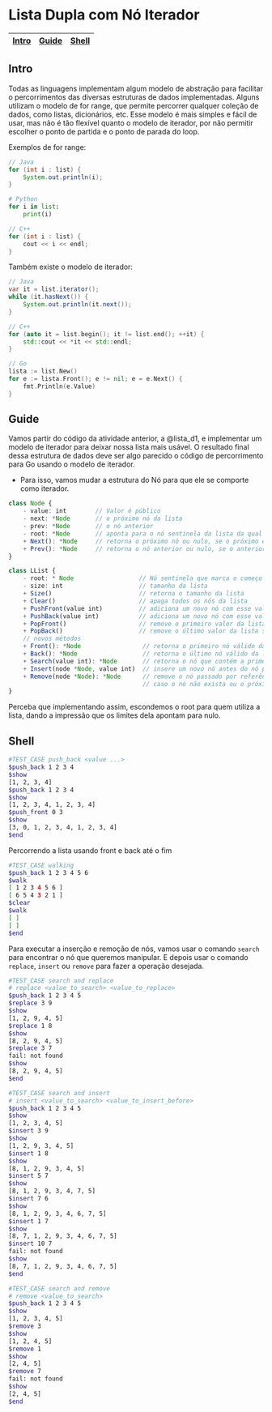 # Lista Dupla com Nó Iterador

<!-- toch -->
[Intro](#intro) | [Guide](#guide) | [Shell](#shell)
-- | -- | --
<!-- toch -->

## Intro

Todas as linguagens implementam algum modelo de abstração para facilitar o percorrimentos das diversas estruturas de dados implementadas. Alguns utilizam o modelo de for range, que permite percorrer qualquer coleção de dados, como listas, dicionários, etc. Esse modelo é mais simples e fácil de usar, mas não é tão flexível quanto o modelo de iterador, por não permitir escolher o ponto de partida e o ponto de parada do loop.

Exemplos de for range:

```java
// Java
for (int i : list) {
    System.out.println(i);
}
```

```python
# Python
for i in list:
    print(i)
```

```c++
// C++
for (int i : list) {
    cout << i << endl;
}
```

Também existe o modelo de iterador:

```java
// Java
var it = list.iterator();
while (it.hasNext()) {
    System.out.println(it.next());
}
```

```c++
// C++
for (auto it = list.begin(); it != list.end(); ++it) {
    std::cout << *it << std::endl;
}
```

```go
// Go
lista := list.New()
for e := lista.Front(); e != nil; e = e.Next() {
    fmt.Println(e.Value)
}
```

## Guide

Vamos partir do código da atividade anterior, a @lista_d1, e implementar um modelo de iterador para deixar nossa lista mais usável. O resultado final dessa estrutura de dados deve ser algo parecido o código de percorrimento para Go usando o modelo de iterador.

- Para isso, vamos mudar a estrutura do Nó para que ele se comporte como iterador.

```ts
class Node {
    - value: int        // Valor é público
    - next: *Node       // o próximo nó da lista
    - prev: *Node       // o nó anterior
    - root: *Node       // aponta para o nó sentinela da lista da qual ele faz parte
    + Next(): *Node     // retorna o próximo nó ou nulo, se o próximo é o root
    + Prev(): *Node     // retorna o nó anterior ou nulo, se o anterior é o root
}    

class LList {
    - root: * Node                  // Nó sentinela que marca o começo e o fim da lista
    - size: int                     // tamanho da lista
    + Size()                        // retorna o tamanho da lista
    + Clear()                       // apaga todos os nós da lista
    + PushFront(value int)          // adiciona um novo nó com esse valor no início da lista
    + PushBack(value int)           // adiciona um novo nó com esse valor no fim da lista
    + PopFront()                    // remove o primeiro valor da lista se existir
    + PopBack()                     // remove o último valor da lista se existir
    // novos métodos
    + Front(): *Node                 // retorna o primeiro nó válido da lista ou nulo
    + Back(): *Node                  // retorna o último nó válido da lista ou nulo
    + Search(value int): *Node       // retorna o nó que contém a primeira ocorrência desse valor ou nulo
    + Insert(node *Node, value int)  // insere um novo nó antes do nó passado por referência
    + Remove(node *Node): *Node      // remove o nó passado por referência retornando o nó que ficou no lugar dele ou nulo
                                     // caso o nó não exista ou o próximo seja o último
}
```

Perceba que implementando assim, escondemos o root para quem utiliza a lista, dando a impressão que os limites dela apontam para nulo.

## Shell

```bash
#TEST_CASE push_back <value ...>
$push_back 1 2 3 4
$show
[1, 2, 3, 4]
$push_back 1 2 3 4
$show
[1, 2, 3, 4, 1, 2, 3, 4]
$push_front 0 3
$show
[3, 0, 1, 2, 3, 4, 1, 2, 3, 4]
$end
```

Percorrendo a lista usando front e back até o fim

```bash
#TEST_CASE walking
$push_back 1 2 3 4 5 6
$walk
[ 1 2 3 4 5 6 ]
[ 6 5 4 3 2 1 ]
$clear
$walk
[ ]
[ ]
$end
```

Para executar a inserção e remoção de nós, vamos usar o comando `search` para encontrar o nó que queremos manipular.
E depois usar o comando `replace`, `insert` ou `remove` para fazer a operação desejada.

```bash
#TEST_CASE search and replace
# replace <value_to_search> <value_to_replace>
$push_back 1 2 3 4 5
$replace 3 9
$show
[1, 2, 9, 4, 5]
$replace 1 8
$show
[8, 2, 9, 4, 5]
$replace 3 7
fail: not found
$show
[8, 2, 9, 4, 5]
$end
```

```bash
#TEST_CASE search and insert
# insert <value_to_search> <value_to_insert_before>
$push_back 1 2 3 4 5
$show
[1, 2, 3, 4, 5]
$insert 3 9
$show
[1, 2, 9, 3, 4, 5]
$insert 1 8
$show
[8, 1, 2, 9, 3, 4, 5]
$insert 5 7
$show
[8, 1, 2, 9, 3, 4, 7, 5]
$insert 7 6
$show
[8, 1, 2, 9, 3, 4, 6, 7, 5]
$insert 1 7
$show
[8, 7, 1, 2, 9, 3, 4, 6, 7, 5]
$insert 10 7
fail: not found
$show
[8, 7, 1, 2, 9, 3, 4, 6, 7, 5]
$end
```

```bash
#TEST_CASE search and remove
# remove <value_to_search>
$push_back 1 2 3 4 5
$show
[1, 2, 3, 4, 5]
$remove 3
$show
[1, 2, 4, 5]
$remove 1
$show
[2, 4, 5]
$remove 7
fail: not found
$show
[2, 4, 5]
$end
```
